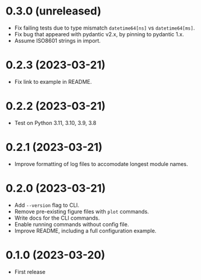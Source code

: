 # 0.3.0 (unreleased)

- Fix failing tests due to type mismatch `datetime64[ns]` vs `datetime64[ms]`.
- Fix bug that appeared with pydantic v2.x, by pinning to pydantic 1.x.
- Assume ISO8601 strings in import.

# 0.2.3 (2023-03-21)

- Fix link to example in README.

# 0.2.2 (2023-03-21)

- Test on Python 3.11, 3.10, 3.9, 3.8

# 0.2.1 (2023-03-21)

- Improve formatting of log files to accomodate longest module names.

# 0.2.0 (2023-03-21)

- Add `--version` flag to CLI.
- Remove pre-existing figure files with `plot` commands.
- Write docs for the CLI commands.
- Enable running commands without config file.
- Improve README, including a full configuration example.

# 0.1.0 (2023-03-20)

- First release
